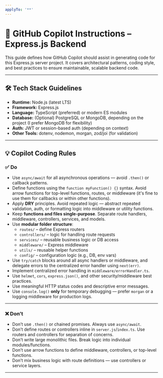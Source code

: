 ```yaml
---
applyTo: '**'
---
```

# 🧠 GitHub Copilot Instructions – Express.js Backend

This guide defines how GitHub Copilot should assist in generating code for this Express.js server project. It covers architectural patterns, coding style, and best practices to ensure maintainable, scalable backend code.

---

## 🛠️ Tech Stack Guidelines

- **Runtime:** Node.js (latest LTS)
- **Framework:** Express.js
- **Language:** TypeScript (preferred) or modern ES modules
- **Database:** (Optional) PostgreSQL or MongoDB, depending on the project (I prefer MongoDB for flexibility)
- **Auth:** JWT or session-based auth (depending on context)
- **Other Tools:** dotenv, nodemon, morgan, zod/joi (for validation)

---

## 💡 Copilot Coding Rules

### ✅ Do

- Use `async/await` for all asynchronous operations — avoid `.then()` or callback patterns.
- Define functions using the `function myFunction() {}` syntax. Avoid arrow functions for top-level functions, routes, or middleware (it's fine to use them for callbacks or within other functions).
- Apply **DRY** principles. Avoid repeated logic — abstract repeated validation, auth, or formatting logic into middleware or utility functions.
- Keep **functions and files single-purpose**. Separate route handlers, middleware, controllers, services, and models.
- Use **modular folder structure**:
  - `routes/` – define Express routers
  - `controllers/` – logic for handling route requests
  - `services/` – reusable business logic or DB access
  - `middleware/` – Express middleware
  - `utils/` – reusable helper functions
  - `config/` – configuration logic (e.g., DB, env vars)
- Use `try/catch` blocks around all async handlers or middleware, and delegate errors to the centralized error handler using `next(err)`.
- Implement centralized error handling in `middleware/errorHandler.ts`.
- Use `helmet`, `cors`, `express.json()`, and other security/middleware best practices.
- Use meaningful HTTP status codes and descriptive error messages.
- Use `console.log()` **only** for temporary debugging — prefer `morgan` or a logging middleware for production logs.

---

### ❌ Don’t

- Don’t use `.then()` or chained promises. Always use `async/await`.
- Don’t define routes or controllers inline in `server.js`/`index.ts`. Use routers and controllers for separation of concerns.
- Don’t write large monolithic files. Break logic into individual modules/functions.
- Don’t use arrow functions to define middleware, controllers, or top-level functions.
- Don’t mix business logic with route definitions — use controllers or service layers.

---